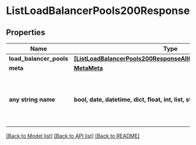 # ListLoadBalancerPools200Response


## Properties
Name | Type | Description | Notes
------------ | ------------- | ------------- | -------------
**load_balancer_pools** | [**[ListLoadBalancerPools200ResponseAllOfLoadBalancerPoolsInner]**](ListLoadBalancerPools200ResponseAllOfLoadBalancerPoolsInner.md) |  | [optional] 
**meta** | [**MetaMeta**](MetaMeta.md) |  | [optional] 
**any string name** | **bool, date, datetime, dict, float, int, list, str, none_type** | any string name can be used but the value must be the correct type | [optional]

[[Back to Model list]](../README.md#documentation-for-models) [[Back to API list]](../README.md#documentation-for-api-endpoints) [[Back to README]](../README.md)


